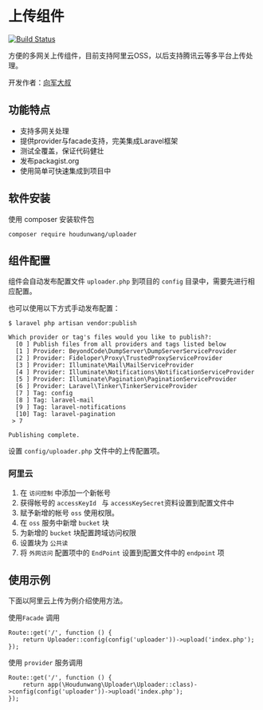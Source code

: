 # 上传组件

[![Build Status](https://travis-ci.org/houdunwang/uploader.svg?branch=master)](https://travis-ci.org/houdunwang/uploader)

方便的多网关上传组件，目前支持阿里云OSS，以后支持腾讯云等多平台上传处理。

开发作者：[向军大叔](http://www.aoxiangjun.com)

## 功能特点

  * 支持多网关处理
  * 提供provider与facade支持，完美集成Laravel框架
  * 测试全覆盖，保证代码健壮
  * 发布packagist.org
  * 使用简单可快速集成到项目中

## 软件安装

使用 composer 安装软件包

```
composer require houdunwang/uploader
```
## 组件配置

组件会自动发布配置文件 `uploader.php` 到项目的 `config` 目录中，需要先进行相应配置。

也可以使用以下方式手动发布配置：

```
$ laravel php artisan vendor:publish

Which provider or tag's files would you like to publish?:
  [0 ] Publish files from all providers and tags listed below
  [1 ] Provider: BeyondCode\DumpServer\DumpServerServiceProvider
  [2 ] Provider: Fideloper\Proxy\TrustedProxyServiceProvider
  [3 ] Provider: Illuminate\Mail\MailServiceProvider
  [4 ] Provider: Illuminate\Notifications\NotificationServiceProvider
  [5 ] Provider: Illuminate\Pagination\PaginationServiceProvider
  [6 ] Provider: Laravel\Tinker\TinkerServiceProvider
  [7 ] Tag: config
  [8 ] Tag: laravel-mail
  [9 ] Tag: laravel-notifications
  [10] Tag: laravel-pagination
 > 7

Publishing complete.
```

设置  `config/uploader.php` 文件中的上传配置项。

### 阿里云

1. 在 `访问控制` 中添加一个新帐号
2. 获得帐号的 `accessKeyId ` 与 `accessKeySecret`资料设置到配置文件中
3. 赋予新增的帐号 `oss` 使用权限。
4. 在 `oss` 服务中新增 `bucket`  块
5. 为新增的 `bucket` 块配置跨域访问权限
6. 设置块为 `公共读` 
7. 将 `外网访问` 配置项中的 `EndPoint` 设置到配置文件中的 `endpoint` 项

## 使用示例

下面以阿里云上传为例介绍使用方法。

使用`Facade` 调用

```
Route::get('/', function () {
	return Uploader::config(config('uploader'))->upload('index.php');
});
```

使用 `provider` 服务调用 

```
Route::get('/', function () {
	return app(\Houdunwang\Uploader\Uploader::class)->config(config('uploader'))->upload('index.php');
});
```